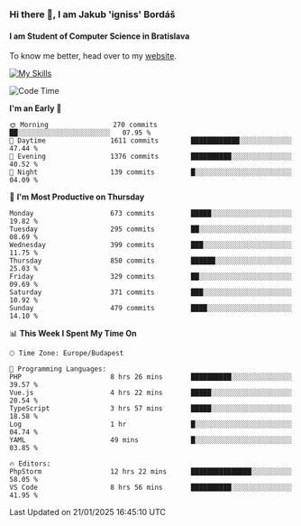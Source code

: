 ### Hi there 👋, I am Jakub 'igniss' Bordáš

#### I am Student of Computer Science in Bratislava
To know me better, head over to my [website](https://bordas.sk).

[![My Skills](https://skillicons.dev/icons?i=js,typescript,html,css,figma,svelte,vue,next,postgresql,nest,express,nodejs)](https://bordas.sk)


<!--START_SECTION:waka-->
![Code Time](http://img.shields.io/badge/Code%20Time-1%2C646%20hrs%208%20mins-blue)

**I'm an Early 🐤** 

```text
🌞 Morning                270 commits         ██░░░░░░░░░░░░░░░░░░░░░░░   07.95 % 
🌆 Daytime                1611 commits        ████████████░░░░░░░░░░░░░   47.44 % 
🌃 Evening                1376 commits        ██████████░░░░░░░░░░░░░░░   40.52 % 
🌙 Night                  139 commits         █░░░░░░░░░░░░░░░░░░░░░░░░   04.09 % 
```
📅 **I'm Most Productive on Thursday** 

```text
Monday                   673 commits         █████░░░░░░░░░░░░░░░░░░░░   19.82 % 
Tuesday                  295 commits         ██░░░░░░░░░░░░░░░░░░░░░░░   08.69 % 
Wednesday                399 commits         ███░░░░░░░░░░░░░░░░░░░░░░   11.75 % 
Thursday                 850 commits         ██████░░░░░░░░░░░░░░░░░░░   25.03 % 
Friday                   329 commits         ██░░░░░░░░░░░░░░░░░░░░░░░   09.69 % 
Saturday                 371 commits         ███░░░░░░░░░░░░░░░░░░░░░░   10.92 % 
Sunday                   479 commits         ████░░░░░░░░░░░░░░░░░░░░░   14.10 % 
```


📊 **This Week I Spent My Time On** 

```text
🕑︎ Time Zone: Europe/Budapest

💬 Programming Languages: 
PHP                      8 hrs 26 mins       ██████████░░░░░░░░░░░░░░░   39.57 % 
Vue.js                   4 hrs 22 mins       █████░░░░░░░░░░░░░░░░░░░░   20.54 % 
TypeScript               3 hrs 57 mins       █████░░░░░░░░░░░░░░░░░░░░   18.58 % 
Log                      1 hr                █░░░░░░░░░░░░░░░░░░░░░░░░   04.74 % 
YAML                     49 mins             █░░░░░░░░░░░░░░░░░░░░░░░░   03.85 % 

🔥 Editors: 
PhpStorm                 12 hrs 22 mins      ███████████████░░░░░░░░░░   58.05 % 
VS Code                  8 hrs 56 mins       ██████████░░░░░░░░░░░░░░░   41.95 % 
```


 Last Updated on 21/01/2025 16:45:10 UTC
<!--END_SECTION:waka-->
